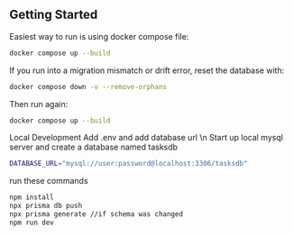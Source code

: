 ## Getting Started

Easiest way to run is using docker compose file:
```bash
docker compose up --build
```
If you run into a migration mismatch or drift error, reset the database with:

```bash
docker compose down -v --remove-orphans
```

Then run again:
```bash
docker compose up --build
```

Local Development
Add .env and add database url \n
Start up local mysql server and create a database named tasksdb
```bash
DATABASE_URL="mysql://user:password@localhost:3306/tasksdb"
```
run these commands
```bash
npm install
npx prisma db push
npx prisma generate //if schema was changed
npm run dev
```
